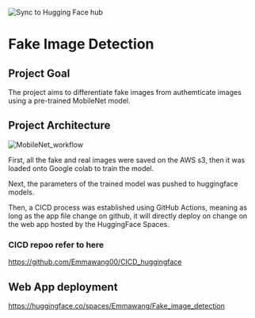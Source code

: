 ![Sync to Hugging Face hub](https://github.com/Emmawang00/CICD_HF_Sync/actions/workflows/main.yml/badge.svg)

# Fake Image Detection

## Project Goal

The project aims to differentiate fake images from authemticate images using a pre-trained MobileNet model.

## Project Architecture

![MobileNet_workflow](https://user-images.githubusercontent.com/112578755/234439386-16ba6af4-93d8-4c65-a6ac-239cbbbd5ce1.jpg)

First, all the fake and real images were saved on the AWS s3, then it was loaded onto Google colab to train the model.

Next, the parameters of the trained model was pushed to huggingface models.

Then, a CICD process was established using GitHub Actions, meaning as long as the app file change on github, it will directly deploy on change on the web app hosted by the HuggingFace Spaces.

### CICD repoo refer to here
https://github.com/Emmawang00/CICD_huggingface

## Web App deployment

https://huggingface.co/spaces/Emmawang/Fake_image_detection
